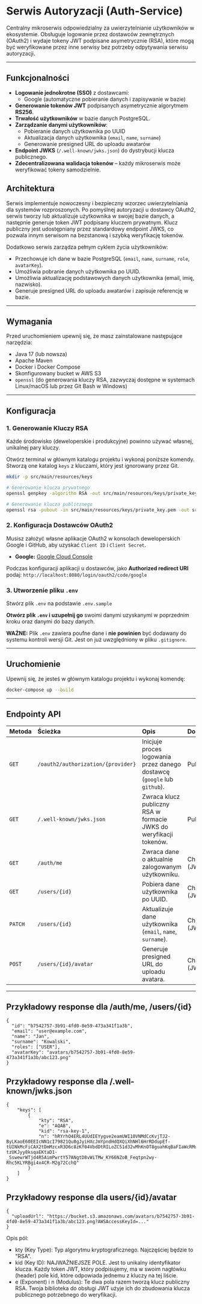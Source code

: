 # Serwis Autoryzacji (Auth-Service)

Centralny mikroserwis odpowiedzialny za uwierzytelnianie użytkowników w ekosystemie. Obsługuje logowanie przez dostawców zewnętrznych (OAuth2) i wydaje tokeny JWT podpisane asymetrycznie (RSA), które mogą być weryfikowane przez inne serwisy bez potrzeby odpytywania serwisu autoryzacji.

---

## Funkcjonalności

* **Logowanie jednokrotne (SSO)** z dostawcami:
    * Google (automatyczne pobieranie danych i zapisywanie w bazie)
* **Generowanie tokenów JWT** podpisanych asymetrycznie algorytmem **RS256**.
* **Trwałość użytkowników** w bazie danych PostgreSQL.
* **Zarządzanie danymi użytkowników**:
  * Pobieranie danych użytkownika po UUID
  * Aktualizacja danych użytkownika (`email`, `name`, `surname`)
  * Generowanie presigned URL do uploadu awatarów
* **Endpoint JWKS** (`/.well-known/jwks.json`) do dystrybucji klucza publicznego.
* **Zdecentralizowana walidacja tokenów** – każdy mikroserwis może weryfikować tokeny samodzielnie.

## Architektura

Serwis implementuje nowoczesny i bezpieczny wzorzec uwierzytelniania dla systemów rozproszonych. Po pomyślnej autoryzacji u dostawcy OAuth2, serwis tworzy lub aktualizuje użytkownika w swojej bazie danych, a następnie generuje token JWT podpisany kluczem prywatnym. Klucz publiczny jest udostępniany przez standardowy endpoint JWKS, co pozwala innym serwisom na bezstanową i szybką weryfikację tokenów.

Dodatkowo serwis zarządza pełnym cyklem życia użytkowników:
* Przechowuje ich dane w bazie PostgreSQL (`email`, `name`, `surname`, `role`, `avatarKey`).
* Umożliwia pobranie danych użytkownika po UUID.
* Umożliwia aktualizację podstawowych danych użytkownika (email, imię, nazwisko).
* Generuje presigned URL do uploadu awatarów i zapisuje referencję w bazie.
---

## Wymagania

Przed uruchomieniem upewnij się, że masz zainstalowane następujące narzędzia:
* Java 17 (lub nowsza)
* Apache Maven
* Docker i Docker Compose
* Skonfigurowany bucket w AWS S3
* `openssl` (do generowania kluczy RSA, zazwyczaj dostępne w systemach Linux/macOS lub przez Git Bash w Windows)

---

## Konfiguracja

### 1. Generowanie Kluczy RSA

Każde środowisko (deweloperskie i produkcyjne) powinno używać własnej, unikalnej pary kluczy.

Otwórz terminal w głównym katalogu projektu i wykonaj poniższe komendy. Stworzą one katalog `keys` z kluczami, który jest ignorowany przez Git.

```bash
mkdir -p src/main/resources/keys

# Generowanie klucza prywatnego
openssl genpkey -algorithm RSA -out src/main/resources/keys/private_key.pem -pkeyopt rsa_keygen_bits:2048

# Generowanie klucza publicznego
openssl rsa -pubout -in src/main/resources/keys/private_key.pem -out src/main/resources/keys/public_key.pem
```

### 2. Konfiguracja Dostawców OAuth2

Musisz założyć własne aplikacje OAuth2 w konsolach deweloperskich Google i GitHub, aby uzyskać `Client ID` i `Client Secret`.

* **Google:** [Google Cloud Console](https://console.cloud.google.com/apis/credentials)

Podczas konfiguracji aplikacji u dostawców, jako **Authorized redirect URI** podaj:
`http://localhost:8080/login/oauth2/code/google`

### 3. Utworzenie pliku `.env`


Stwórz plik `.env` na podstawie `.env.sample`

**Otwórz plik `.env` i uzupełnij go** swoimi danymi uzyskanymi w poprzednim kroku oraz danymi do bazy danych.

**WAŻNE:** Plik `.env` zawiera poufne dane i **nie powinien** być dodawany do systemu kontroli wersji Git. Jest on już uwzględniony w pliku `.gitignore`.

---

## Uruchomienie

Upewnij się, że jesteś w głównym katalogu projektu i wykonaj komendę:
```bash
docker-compose up --build
```


---

## Endpointy API

| Metoda | Ścieżka | Opis | Dostęp | Body |
| :--- | :--- | :--- | :--- | :--- |
| `GET` | `/oauth2/authorization/{provider}` | Inicjuje proces logowania przez danego dostawcę (`google` lub `github`). | Publiczny | – |
| `GET` | `/.well-known/jwks.json` | Zwraca klucz publiczny RSA w formacie JWKS do weryfikacji tokenów. | Publiczny | – |
| `GET` | `/auth/me` | Zwraca dane o aktualnie zalogowanym użytkowniku. | Chroniony (JWT) | – |
| `GET` | `/users/{id}` | Pobiera dane użytkownika po UUID. | Chroniony (JWT) | – |
| `PATCH` | `/users/{id}` | Aktualizuje dane użytkownika (`email`, `name`, `surname`). | Chroniony (JWT) | JSON `{ "email": "", "name": "", "surname": "" }` |
| `POST` | `/users/{id}/avatar` | Generuje presigned URL do uploadu avatara. | Chroniony (JWT) | JSON `{ "contentType": "image/png" }` |

---

## Przykładowy response dla /auth/me, /users/{id}

```
{
  "id": "b7542757-3b91-4fd0-8e59-473a341f1a3b",
  "email": "user@example.com",
  "name": "Jan",
  "surname": "Kowalski",
  "roles": ["USER"],
  "avatarKey": "avatars/b7542757-3b91-4fd0-8e59-473a341f1a3b/abc123.png"
}
```

## Przykładowy response dla /.well-known/jwks.json

```
{
    "keys": [
        {
            "kty": "RSA",
            "e": "AQAB",
            "kid": "rsa-key-1",
            "n": "hRYrhO4ERL4UUdIEYygve2eamUWI10VNMdCcKvjTJ2-ByLKaoE60EEIcNN1cI79821Qu8gJyiHXcJmYpndHdQXQiXhNHl6HrRDdupEf-tUINkMcFiCAX2tDmMzcxR3D6c8zKf04VbdDtRILoZC51d32vMhKnOT8guahKqBaFIaWcRMukDZfkWjWgWZuy1ITLd4cpCLTfbmZXflOoYNVAZBBlYxbFKcSR4DKxsntJZMS38TDP-tzUKJyy8ksqaEKtaD1-_SswewrWTjd4R5AimPwrtY57ANgtD8vWiTMw_KY66NZoB_Feqtpn2wy-Rhc5KLYRBgi4x4CR-M2g72CchQ"
        }
    ]
}
```

## Przykładowy response dla users/{id}/avatar

```
{
  "uploadUrl": "https://bucket.s3.amazonaws.com/avatars/b7542757-3b91-4fd0-8e59-473a341f1a3b/abc123.png?AWSAccessKeyId=..."
}

```
Opis pól:
- kty (Key Type): Typ algorytmu kryptograficznego. Najczęściej będzie to "RSA".
- kid (Key ID): NAJWAŻNIEJSZE POLE. Jest to unikalny identyfikator klucza. Każdy token JWT, który podpisujemy, ma w swoim nagłówku (header) pole kid, które odpowiada jednemu z kluczy na tej liście.
- e (Exponent) i n (Modulus): Te dwa pola razem tworzą klucz publiczny RSA. Twoja biblioteka do obsługi JWT użyje ich do zbudowania klucza publicznego potrzebnego do weryfikacji.
